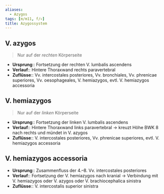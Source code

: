 ```yaml
---
aliases:
  - Azygos
tags: [m/m11, f/💀]
title: Azygossystem
---
```

## V. azygos
> Nur auf der *rechten* Körperseite
- **Ursprung**:: Fortsetzung der rechten V. lumbalis ascendens
- **Verlauf**:: Hintere Thoraxwand rechts paravertebral
- **Zuflüsse**:: Vv. intercostales posteriores, Vv. bronchiales, Vv. phrenicae superiores, Vv. oesophageales, V. hemiazygos, evtl. V. hemiazygos accessoria 

## V. hemiazygos
> Nur auf der *linken* Körperseite
- **Ursprung**:: Fortsetzung der linken V. lumbalis ascendens
- **Verlauf**:: Hintere Thoraxwand links paravertebral → kreuzt Höhe BWK 8 nach rechts und mündet in V. azygos
- **Zuflüsse**:: V. intercostales posteriores, Vv. phrenicae superiores, evtl. V. hemiazygos accessoria

## V. hemiazygos accessoria
- **Ursprung**:: Zusammenfluss der 4.–8. Vv. intercostales posteriores
- **Verlauf**:: Fortsetzung der V. hemiazygos nach kranial → Verbindung mit  V. hemiazygos oder V. azygos oder V. brachiocephalica sinistra
- **Zuflüsse**:: V. intercostalis superior sinistra